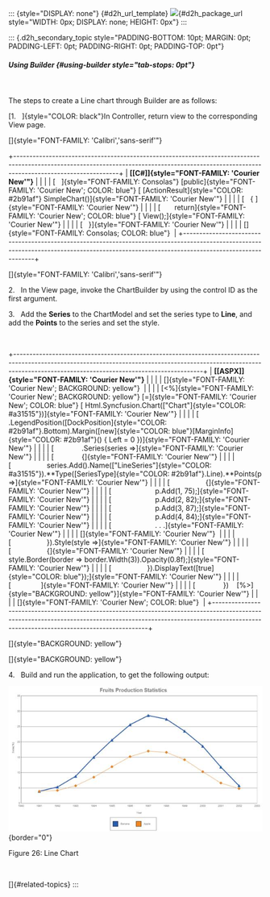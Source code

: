 ::: {style="DISPLAY: none"}
[](ms-xhelp:///?Id=d2h_url_template){#d2h_url_template} ![](!package_url!){#d2h_package_url style="WIDTH: 0px; DISPLAY: none; HEIGHT: 0px"}
:::

::: {.d2h_secondary_topic style="PADDING-BOTTOM: 10pt; MARGIN: 0pt; PADDING-LEFT: 0pt; PADDING-RIGHT: 0pt; PADDING-TOP: 0pt"}
##### Using Builder {#using-builder style="tab-stops: 0pt"}

 

The steps to create a Line chart through Builder are as follows:

[1.   ]{style="COLOR: black"}In Controller, return view to the corresponding View page.

[]{style="FONT-FAMILY: 'Calibri','sans-serif'"} 

+--------------------------------------------------------------------------------------------------------------------------------------------------------------------------------------------+
| **[\[C#\]]{style="FONT-FAMILY: 'Courier New'"}**                                                                                                                                           |
|                                                                                                                                                                                            |
| [   ]{style="FONT-FAMILY: Consolas"} [public]{style="FONT-FAMILY: 'Courier New'; COLOR: blue"} [ [ActionResult]{style="COLOR: #2b91af"} SimpleChart()]{style="FONT-FAMILY: 'Courier New'"} |
|                                                                                                                                                                                            |
| [   { ]{style="FONT-FAMILY: 'Courier New'"}                                                                                                                                                |
|                                                                                                                                                                                            |
| [       return]{style="FONT-FAMILY: 'Courier New'; COLOR: blue"} [ View();]{style="FONT-FAMILY: 'Courier New'"}                                                                            |
|                                                                                                                                                                                            |
| [   }]{style="FONT-FAMILY: 'Courier New'"}                                                                                                                                                 |
|                                                                                                                                                                                            |
| []{style="FONT-FAMILY: Consolas; COLOR: blue"}                                                                                                                                             |
+--------------------------------------------------------------------------------------------------------------------------------------------------------------------------------------------+

[]{style="FONT-FAMILY: 'Calibri','sans-serif'"} 

2.   In the View page, invoke the ChartBuilder by using the control ID as the first argument.

3.   Add the **Series** to the ChartModel and set the series type to **Line**, and add the **Points** to the series and set the style.

 

+----------------------------------------------------------------------------------------------------------------------------------------------------------------------------------------------------------------------+
| **[\[ASPX\]]{style="FONT-FAMILY: 'Courier New'"}**                                                                                                                                                                   |
|                                                                                                                                                                                                                      |
| []{style="FONT-FAMILY: 'Courier New'; BACKGROUND: yellow"}                                                                                                                                                           |
|                                                                                                                                                                                                                      |
| [\<%]{style="FONT-FAMILY: 'Courier New'; BACKGROUND: yellow"} [=]{style="FONT-FAMILY: 'Courier New'; COLOR: blue"} [ Html.Syncfusion.Chart([\"Chart\"]{style="COLOR: #a31515"})]{style="FONT-FAMILY: 'Courier New'"} |
|                                                                                                                                                                                                                      |
| [           .LegendPosition([DockPosition]{style="COLOR: #2b91af"}.Bottom).Margin([new]{style="COLOR: blue"}[MarginInfo]{style="COLOR: #2b91af"}() { Left = 0 })]{style="FONT-FAMILY: 'Courier New'"}                |
|                                                                                                                                                                                                                      |
| [              .Series(series =\>]{style="FONT-FAMILY: 'Courier New'"}                                                                                                                                               |
|                                                                                                                                                                                                                      |
| [              {]{style="FONT-FAMILY: 'Courier New'"}                                                                                                                                                                |
|                                                                                                                                                                                                                      |
| [                  series.Add().Name([\"LineSeries\"]{style="COLOR: #a31515"}).**Type([SeriesType]{style="COLOR: #2b91af"}.Line).**Points(p =\>]{style="FONT-FAMILY: 'Courier New'"}                                 |
|                                                                                                                                                                                                                      |
| [                  {]{style="FONT-FAMILY: 'Courier New'"}                                                                                                                                                            |
|                                                                                                                                                                                                                      |
| [                      p.Add(1, 75);]{style="FONT-FAMILY: 'Courier New'"}                                                                                                                                            |
|                                                                                                                                                                                                                      |
| [                      p.Add(2, 82);]{style="FONT-FAMILY: 'Courier New'"}                                                                                                                                            |
|                                                                                                                                                                                                                      |
| [                      p.Add(3, 87);]{style="FONT-FAMILY: 'Courier New'"}                                                                                                                                            |
|                                                                                                                                                                                                                      |
| [                      p.Add(4, 84);]{style="FONT-FAMILY: 'Courier New'"}                                                                                                                                            |
|                                                                                                                                                                                                                      |
| [                      . . .]{style="FONT-FAMILY: 'Courier New'"}                                                                                                                                                    |
|                                                                                                                                                                                                                      |
| []{style="FONT-FAMILY: 'Courier New'"}                                                                                                                                                                               |
|                                                                                                                                                                                                                      |
| [                  }).Style(style =\>]{style="FONT-FAMILY: 'Courier New'"}                                                                                                                                           |
|                                                                                                                                                                                                                      |
| [                  {]{style="FONT-FAMILY: 'Courier New'"}                                                                                                                                                            |
|                                                                                                                                                                                                                      |
| [                      style.Border(border =\> border.Width(3)).Opacity(0.8f);]{style="FONT-FAMILY: 'Courier New'"}                                                                                                  |
|                                                                                                                                                                                                                      |
| [                  }).DisplayText([true]{style="COLOR: blue"});]{style="FONT-FAMILY: 'Courier New'"}                                                                                                                 |
|                                                                                                                                                                                                                      |
| [               ]{style="FONT-FAMILY: 'Courier New'"}                                                                                                                                                                |
|                                                                                                                                                                                                                      |
| [              })    [%\>]{style="BACKGROUND: yellow"}]{style="FONT-FAMILY: 'Courier New'"}                                                                                                                          |
|                                                                                                                                                                                                                      |
| []{style="FONT-FAMILY: 'Courier New'; COLOR: blue"}                                                                                                                                                                  |
+----------------------------------------------------------------------------------------------------------------------------------------------------------------------------------------------------------------------+

[]{style="BACKGROUND: yellow"} 

[]{style="BACKGROUND: yellow"} 

4.   Build and run the application, to get the following output:

![Description: C:\\Users\\rubyp\\AppData\\Local\\Temp\\Rar\$DI24.736\\Line chart.png](ImagesExt/image106_67.jpg){border="0"}

Figure 26: Line Chart

 

[]{#related-topics}
:::
